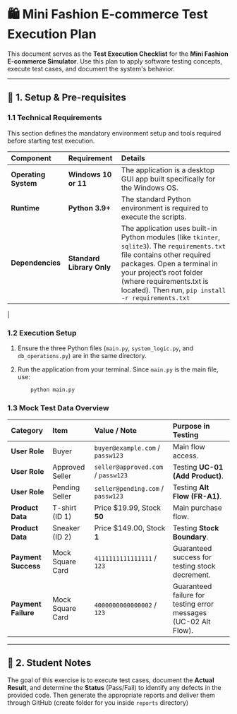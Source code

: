 # 🛍️ Mini Fashion E-commerce Test Execution Plan

This document serves as the **Test Execution Checklist** for the **Mini Fashion E-commerce Simulator**. Use this plan to apply software testing concepts, execute test cases, and document the system's behavior.

---

## 🚀 1. Setup & Pre-requisites

### 1.1 Technical Requirements

This section defines the mandatory environment setup and tools required before starting test execution.

| Component | Requirement | Details |
| :--- | :--- | :--- |
| **Operating System** | **Windows 10 or 11** | The application is a desktop GUI app built specifically for the Windows OS. |
| **Runtime** | **Python 3.9+** | The standard Python environment is required to execute the scripts. |
| **Dependencies** | **Standard Library Only** | The application uses built-in Python modules (like `tkinter`, `sqlite3`). The `requirements.txt` file contains other required packages. Open a terminal in your project’s root folder (where requirements.txt is located). Then run, ```pip install -r requirements.txt```
 |

### 1.2 Execution Setup

1.  Ensure the three Python files (`main.py`, `system_logic.py`, and `db_operations.py`) are in the same directory.

2.  Run the application from your terminal. Since `main.py` is the main file, use:
    ```bash    
        python main.py
    ```

### 1.3 Mock Test Data Overview

| Category | Item | Value / Note | Purpose in Testing | 
| :--- | :--- | :--- | :--- | 
| **User Role** | Buyer | `buyer@example.com` / `passw123` | Main flow access. | 
| **User Role** | Approved Seller | `seller@approved.com` / `passw123` | Testing **UC-01 (Add Product)**. | 
| **User Role** | Pending Seller | `seller@pending.com` / `passw123` | Testing **Alt Flow (FR-A1)**. | 
| **Product Data** | T-shirt (ID 1) | Price $19.99, Stock **50** | Main purchase flow. | 
| **Product Data** | Sneaker (ID 2) | Price $149.00, Stock **1** | Testing **Stock Boundary**. | 
| **Payment Success** | Mock Square Card | `4111111111111111` / `123` | Guaranteed success for testing stock decrement. | 
| **Payment Failure** | Mock Square Card | `4000000000000002` / `123` | Guaranteed failure for testing error messages (UC-02 Alt Flow). | 

---

## 📝 2. Student Notes

The goal of this exercise is to execute test cases, document the **Actual Result**, and determine the **Status** (Pass/Fail) to identify any defects in the provided code. Then generate the appropriate reports and deliver them through GitHub (create folder for you inside `reports` directory)
